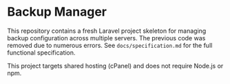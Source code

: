 # Backup Manager

This repository contains a fresh Laravel project skeleton for managing backup configuration across multiple servers. The previous code was removed due to numerous errors. See `docs/specification.md` for the full functional specification.

This project targets shared hosting (cPanel) and does not require Node.js or npm.
